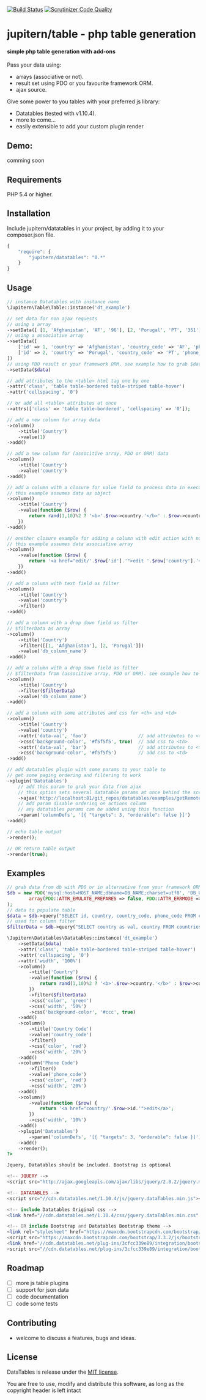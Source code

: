 [![Build Status](https://scrutinizer-ci.com/g/jupitern/datatables/badges/build.png?b=master)](https://scrutinizer-ci.com/g/jupitern/datatables/build-status/master)
[![Scrutinizer Code Quality](https://scrutinizer-ci.com/g/jupitern/datatables/badges/quality-score.png?b=master)](https://scrutinizer-ci.com/g/jupitern/datatables/?branch=master)

# jupitern/table - php table generation
#### simple php table generation with add-ons

Pass your data using:
* arrays (associative or not).
* result set using PDO or you favourite framework ORM.
* ajax source.

Give some power to you tables with your preferred js library:
* Datatables (tested with v1.10.4).
* more to come...
* easily extensible to add your custom plugin render

## Demo:

comming soon

## Requirements

PHP 5.4 or higher.

## Installation

Include jupitern/datatables in your project, by adding it to your composer.json file.
```javascript
{
    "require": {
        "jupitern/datatables": "0.*"
    }
}
```

## Usage
```php
// instance Datatables with instance name
\Jupitern\Table\Table::instance('dt_example')

// set data for non ajax requests
// using a array
->setData([ [1, 'Afghanistan', 'AF', '96'], [2, 'Porugal', 'PT', '351'] ])
// using a associative array
->setData([
	['id' => 1, 'country' => 'Afghanistan', 'country_code' => 'AF', 'phone_code' => '96'],
	['id' => 2, 'country' => 'Porugal', 'country_code' => 'PT', 'phone_code' => '351'],
])
// using PDO result or your framework ORM. see example how to grab $data at the end
->setData($data)

// add attributes to the <table> html tag one by one
->attr('class', 'table table-bordered table-striped table-hover')
->attr('cellspacing', '0')

// or add all <table> attributes at once
->attrs(['class' => 'table table-bordered', 'cellspacing' => '0']);

// add a new column for array data
->column()
	->title('Country')
	->value(1)
->add()

// add a new column for (associtive array, PDO or ORM) data
->column()
	->title('Country')
	->value('country')
->add()

// add a column with a closure for value field to process data in execution
// this example assumes data as object
->column()
	->title('Country')
	->value(function ($row) {
		return rand(1,10)%2 ? '<b>'.$row->country.'</b>' : $row->country;
	})
->add()

// onether closure example for adding a column with edit action with no title on <th>
// this example assumes data associative array
->column()
	->value(function ($row) {
		return '<a href="edit/'.$row['id'].'">edit '.$row['country'].'</a>';
	})
->add()

// add a column with text field as filter
->column()
	->title('Country')
	->value('country')
	->filter()
->add()

// add a column with a drop down field as filter
// $filterData as array
->column()
	->title('Country')
	->filter([[1, 'Afghanistan'], [2, 'Porugal']])
	->value('db_column_name')
->add()

// add a column with a drop down field as filter
// $filterData from (associtive array, PDO or ORM). see example how to grab $data at the end
->column()
	->title('Country')
	->filter($filterData)
	->value('db_column_name')
->add()

// add a column with some attributes and css for <th> and <td>
->column()
	->title('Country')
	->value('country')
	->attr('data-val', 'foo')					// add attributes to <th>
    ->css('background-color', '#f5f5f5', true)	// add css to <th>
    ->attr('data-val', 'bar')					// add attributes to <td>
    ->css('background-color', '#f5f5f5')		// add css to <td>
->add()

// add datatables plugin with some params to your table to
// get some paging ordering and filtering to work
->plugin('Datatables')
	// add this param to grab your data from ajax
	// this option sets several datatable params at once behind the scenes
	->ajax('http://localhost:81/git_repos/datatables/examples/getRemoteData.php')
	// add param disable ordering on actions column
	// any datatables params can be added using this function
	->param('columnDefs', '[{ "targets": 3, "orderable": false }]')
->add()

// echo table output
->render();

// OR return table output
->render(true);

```


## Examples
```php
// grab data from db with PDO or in alternative from your framework ORM
$db = new PDO('mysql:host=HOST_NAME;dbname=DB_NAME;charset=utf8', 'DB_USERNAME', 'DB_PASSWORD',
		array(PDO::ATTR_EMULATE_PREPARES => false, PDO::ATTR_ERRMODE => PDO::ERRMODE_EXCEPTION)
);
// data to populate table
$data = $db->query("SELECT id, country, country_code, phone_code FROM countries")->fetchAll(PDO::FETCH_OBJ);
// used for column filter
$filterData = $db->query("SELECT country as val, country FROM countries limit 10")->fetchAll(PDO::FETCH_OBJ);

\Jupitern\Datatables\Datatables::instance('dt_example')
	->setData($data)
	->attr('class', 'table table-bordered table-striped table-hover')
	->attr('cellspacing', '0')
	->attr('width', '100%')
	->column()
		->title('Country')
		->value(function ($row) {
			return rand(1,10)%2 ? '<b>'.$row->country.'</b>' : $row->country;
		})
		->filter($filterData)
		->css('color', 'green')
		->css('width', '50%')
		->css('background-color', '#ccc', true)
	->add()
	->column()
		->title('Country Code')
		->value('country_code')
		->filter()
		->css('color', 'red')
		->css('width', '20%')
	->add()
	->column('Phone Code')
		->filter()
		->value('phone_code')
		->css('color', 'red')
		->css('width', '20%')
	->add()
	->column()
		->value(function ($row) {
			return '<a href="country/'.$row->id.'">edit</a>';
		})
		->css('width', '10%')
	->add()
	->plugin('Datatables')
		->param('columnDefs', '[{ "targets": 3, "orderable": false }]')
	->add()
	->render();
?>

Jquery, Datatables should be included. Bootstrap is optional

<!-- JQUERY -->
<script src="http://ajax.googleapis.com/ajax/libs/jquery/2.0.2/jquery.min.js"></script>

<!-- DATATABLES -->
<script src="//cdn.datatables.net/1.10.4/js/jquery.dataTables.min.js"></script>

<!-- include Datatables Original css -->
<link href="//cdn.datatables.net/1.10.4/css/jquery.dataTables.min.css" rel="stylesheet">

<!-- OR include Bootstrap and Datatables Bootstrap theme -->
<link rel="stylesheet" href="https://maxcdn.bootstrapcdn.com/bootstrap/3.3.2/css/bootstrap.min.css">
<script src="https://maxcdn.bootstrapcdn.com/bootstrap/3.3.2/js/bootstrap.min.js"></script>
<link href="//cdn.datatables.net/plug-ins/3cfcc339e89/integration/bootstrap/3/dataTables.bootstrap.css" rel="stylesheet">
<script src="//cdn.datatables.net/plug-ins/3cfcc339e89/integration/bootstrap/3/dataTables.bootstrap.js"></script>

```

## Roadmap

 - [ ] more js table plugins
 - [ ] support for json data
 - [ ] code documentation
 - [ ] code some tests

## Contributing

 - welcome to discuss a features, bugs and ideas.

## License

DataTables is release under the [MIT license](//datatables.net/license).

You are free to use, modify and distribute this software, as long as the copyright header is left intact
